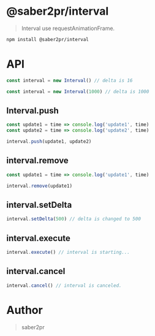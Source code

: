 # @saber2pr/interval

> Interval use requestAnimationFrame.

```bash
npm install @saber2pr/interval
```

# API

```ts
const interval = new Interval() // delta is 16

const interval = new Interval(1000) // delta is 1000
```

## Interval.push

```ts
const update1 = time => console.log('update1', time)
const update2 = time => console.log('update2', time)

interval.push(update1, update2)
```

## interval.remove

```ts
const update1 = time => console.log('update1', time)

interval.remove(update1)
```

## interval.setDelta

```ts
interval.setDelta(500) // delta is changed to 500
```

## interval.execute

```ts
interval.execute() // interval is starting...
```

## interval.cancel

```ts
interval.cancel() // interval is canceled.
```

# Author

> saber2pr

